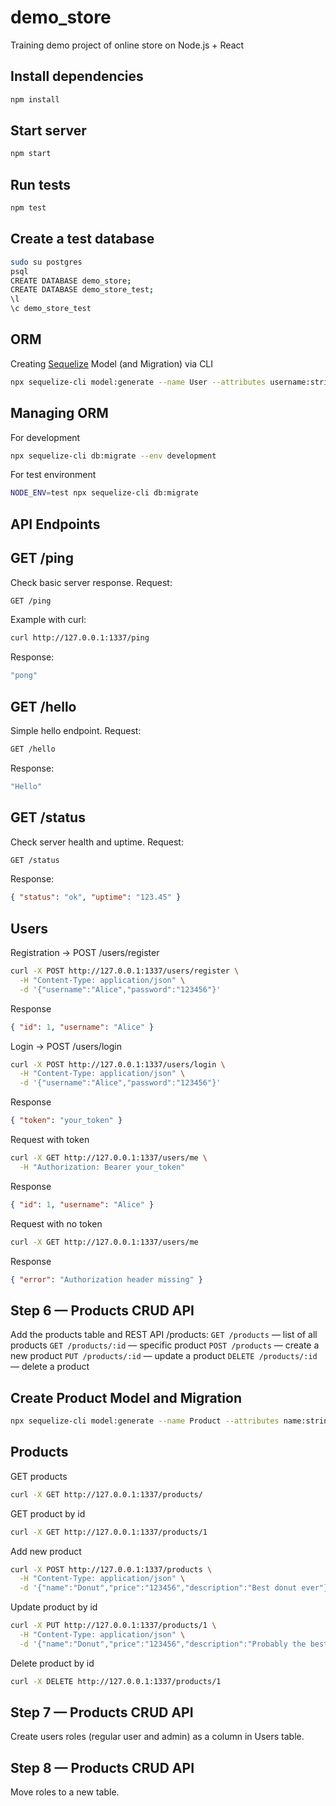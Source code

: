 # demo_store
Training demo project of online store on Node.js + React

## Install dependencies
```bash
npm install
```
## Start server
```bash
npm start
```
## Run tests
```bash
npm test
```
## Create a test database
```bash
sudo su postgres
psql
CREATE DATABASE demo_store;
CREATE DATABASE demo_store_test;
\l
\c demo_store_test
```
## ORM
Creating [Sequelize](https://sequelize.org/docs/v6/other-topics/migrations/#creating-the-first-model-and-migration) Model (and Migration) via CLI
```bash
npx sequelize-cli model:generate --name User --attributes username:string,password_hash:text
```

## Managing ORM
For development
```bash
npx sequelize-cli db:migrate --env development
```
For test environment
```bash
NODE_ENV=test npx sequelize-cli db:migrate
```

## API Endpoints

## GET /ping
Check basic server response.
Request:
```bash
GET /ping
```
Example with curl:
```bash
curl http://127.0.0.1:1337/ping
```
Response:
```bash
"pong"
```

## GET /hello
Simple hello endpoint.
Request:
```bash
GET /hello
```
Response:
```bash
"Hello"
```

## GET /status
Check server health and uptime.
Request:
```bash
GET /status
```
Response:
```json
{ "status": "ok", "uptime": "123.45" }
```

## Users

Registration → POST /users/register
```bash
curl -X POST http://127.0.0.1:1337/users/register \
  -H "Content-Type: application/json" \
  -d '{"username":"Alice","password":"123456"}'
```
Response
```json
{ "id": 1, "username": "Alice" }
```
Login → POST /users/login
```bash
curl -X POST http://127.0.0.1:1337/users/login \
  -H "Content-Type: application/json" \
  -d '{"username":"Alice","password":"123456"}'
```
Response
```json
{ "token": "your_token" }
```
Request with token
```bash
curl -X GET http://127.0.0.1:1337/users/me \
  -H "Authorization: Bearer your_token"
```
Response
```json
{ "id": 1, "username": "Alice" }
```
Request with no token
```bash
curl -X GET http://127.0.0.1:1337/users/me
```
Response
```json
{ "error": "Authorization header missing" }
```

## Step 6 — Products CRUD API
Add the products table and REST API /products:
`GET /products` — list of all products
`GET /products/:id` — specific product
`POST /products` — create a new product
`PUT /products/:id` — update a product
`DELETE /products/:id` — delete a product

## Create Product Model and Migration
```bash
npx sequelize-cli model:generate --name Product --attributes name:string,price:float,description:text
```

## Products
GET products
```bash
curl -X GET http://127.0.0.1:1337/products/
```
GET product by id
```bash
curl -X GET http://127.0.0.1:1337/products/1
```
Add new product
```bash
curl -X POST http://127.0.0.1:1337/products \
  -H "Content-Type: application/json" \
  -d '{"name":"Donut","price":"123456","description":"Best donut ever"}'
```
Update product by id
```bash
curl -X PUT http://127.0.0.1:1337/products/1 \
  -H "Content-Type: application/json" \
  -d '{"name":"Donut","price":"123456","description":"Probably the best donut ever"}'
```
Delete product by id
```bash
curl -X DELETE http://127.0.0.1:1337/products/1
```

## Step 7 — Products CRUD API
Create users roles (regular user and admin) as a column in Users table.

## Step 8 — Products CRUD API
Move roles to a new table.